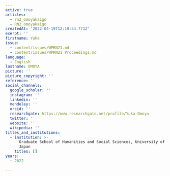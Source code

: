 ```yaml
---
active: true
articles:
  - rn2_omoyakaigo
  - RN2_omoyakaigo
createdAt: '2022-04-19T12:19:54.771Z'
exerpt: ''
firstname: Yuka
issue:
  - content/issues/WPRN21.md
  - content/issues/WPRN21 Proceedings.md
language:
  - English
lastname: OMOYA
picture: ''
picture_copyright: ''
reference: ''
social_channels:
  google_scholar: ''
  instagram: ''
  linkedin: ''
  mendeley: ''
  orcid: ''
  researchgate: https://www.researchgate.net/profile/Yuka-Omoya
  twitter: ''
  website: ''
  wikipedia: ''
titles_and_institutions:
  - institution: >-
      Graduate School of Humanities and Social Sciences, University of Tsukuba,
      Japan
    titles: []
years:
  - 2022

---
```

